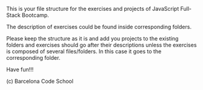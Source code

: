 This is your file structure for the exercises and projects of JavaScript Full-Stack Bootcamp. 

The description of exercises could be found inside corresponding folders.

Please keep the structure as it is and add you projects to the existing folders and exercises should go after their descriptions unless the exercises is composed of several files/folders. In this case it goes to the corresponding folder. 

Have fun!!!

(c) Barcelona Code School